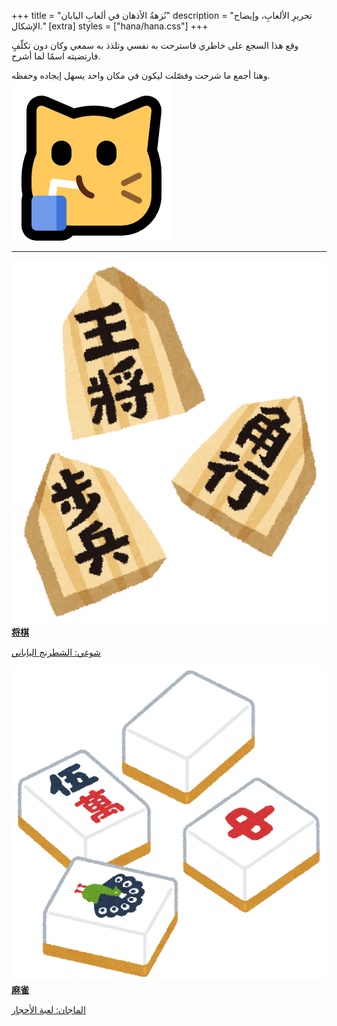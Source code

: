 +++
title = "نُزهةُ الأذهان في ألعابِ اليابان"
description = "تحريرِ الألعابِ، وإيضاح الإشكال."
[extra]
styles = ["hana/hana.css"]
+++

وقع هذا السجع على خاطري فاسترحت به نفسي وتلذذ به سمعي وكان دون تكلّفٍ فارتضيته اسمًا لما أشرح.

وهنا أجمع ما شرحت وفصّلت ليكون في مكانٍ واحد يسهل إيجاده وحفظه. <img class="emoji no-hover" alt="نسر يفكر" src="neocat_sip_256.png"/>

***

<div class="icon-grid">

<a href="https://fulanumoto.github.io/shogi/">
<img class="transparent no-hover pixels drop-shadow icon" src="icons/syougi.png" alt="صورة لقطع الشطرنج" />
<div class="details">
<strong>将棋</strong>
<p>شوغي: الشطرنج الياباني</p>
</div>
</a>

<a href="https://majan-ar.neocities.org/">
<img class="transparent no-hover pixels drop-shadow icon" src="icons/ma-jan.png" alt="صورة لأحجار الماجان"/>
<div class="details">
<strong>麻雀</strong>
<p>الماجان: لعبة الأحجار</p>
</div>
</a>

</div>